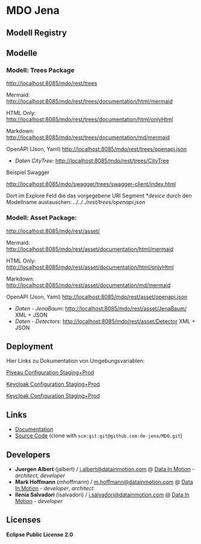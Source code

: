
# MDO Jena

## Modell Registry

## Modelle 

### Modell: Trees Package

[http://localhost:8085/mdo/rest/trees](http://localhost:8085/mdo/rest/trees)

Mermaid:
[http://localhost:8085/mdo/rest/trees/documentation/html/mermaid](http://localhost:8085/mdo/rest/trees/documentation/html/mermaid)

HTML Only:
[http://localhost:8085/mdo/rest/trees/documentation/html/onlyHtml](http://localhost:8085/mdo/rest/trees/documentation/html/onlyHtml)

Markdown:
[http://localhost:8085/mdo/rest/trees/documentation/md/mermaid](http://localhost:8085/mdo/rest/trees/documentation/md/mermaid)


OpenAPI (Json, Yaml)
[http://localhost:8085/mdo/rest/trees/openapi.json](http://localhost:8085/mdo/rest/trees/openapi.json)


* *Daten CityTree:* [http://localhost:8085/mdo/rest/trees/CityTree](http://localhost:8085/mdo/rest/trees/CityTree)

Beispiel Swagger

[http://localhost:8085/mdo/swagger/trees/swagger-client/index.html](http://localhost:8085/mdo/swagger/trees/swagger-client/index.html)

Dort im Explore Feld die das vorgegebene URI Segment **device* durch den Modellname austauschen: *../../../rest/trees/openapi.json*

### Modell: Asset Package:

[http://localhost:8085/mdo/rest/asset/](http://localhost:8085/mdo/rest/asset/)

Mermaid:
[http://localhost:8085/mdo/rest/asset/documentation/html/mermaid](http://localhost:8085/mdo/rest/asset/documentation/html/mermaid)

HTML Only:
[http://localhost:8085/mdo/rest/asset/documentation/html/onlyHtml](http://localhost:8085/mdo/rest/asset/documentation/html/onlyHtml)

Markdown:
[http://localhost:8085/mdo/rest/asset/documentation/md/mermaid](http://localhost:8085/mdo/rest/asset/documentation/md/mermaid)

OpenAPI (Json, Yaml)
[http://localhost:8085/mdo/rest/asset/openapi.json](http://localhost:8085/mdo/rest/asset/openapi.json)

* *Daten - JenaBaum*: [http://localhost:8085/mdo/rest/asset/JenaBaum/](http://localhost:8085/mdo/rest/asset/JenaBaum/) XML + JSON
* *Daten - Detectors*: [http://localhost:8085/mdo/rest/asset/Detector](http://localhost:8085/mdo/rest/asset/Detector) XML + JSON

## Deployment

Hier Links zu Dokumentation von Umgebungsvariablen:

[Piveau Configuration Staging+Prod](de.jena.mdo.piveau.config.docker/readme.md)

[Keycloak Configuration Staging+Prod](de.jena.mdo.runtime/readme.md)

[Keycloak Configuration Staging+Prod](de.jena.mdo.keycloak/README.md)

## Links

* [Documentation](https://github.com/de-jena/MDO)
* [Source Code](https://github.com/de-jena/MDO) (clone with `scm:git:git@github.com:de-jena/MDO.git`)


## Developers

* **Juergen Albert** (jalbert) / [j.albert@datainmotion.com](mailto:j.albert@datainmotion.com) @ [Data In Motion](https://www.datainmotion.com) - *architect*, *developer*
* **Mark Hoffmann** (mhoffmann) / [m.hoffmann@datainmotion.com](mailto:m.hoffmann@datainmotion.com) @ [Data In Motion](https://www.datainmotion.com) - *developer*, *architect*
* **Ilenia Salvadori** (isalvadori) / [i.salvadori@datainmotion.com](mailto:i.salvadori@datainmotion.com) @ [Data In Motion](https://www.datainmotion.com) - *developer*

## Licenses

**Eclipse Public License 2.0**

